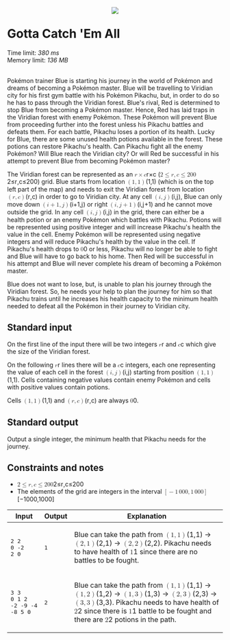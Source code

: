 <div style="width: 100%;"><div style="text-align: center;"><img src="/static/svg/XtremeLogo.svg" style="max-width: 360px; margin-bottom: -10px;"></div><div class="text-center"><h1>Gotta Catch 'Em All</h1><div>Time limit: <em>380 ms</em><br>Memory limit: <em>136 MB</em><br><br></div><div></div></div><div><p>Pokémon trainer Blue is starting his journey in the world of Pokémon and dreams of becoming a Pokémon master. Blue will be travelling to Viridian city for his first gym battle with his Pokémon Pikachu, but, in order to do so he has to pass through the Viridian forest. Blue's rival, Red is determined to stop Blue from becoming a Pokémon master. Hence, Red has laid traps in the Viridian forest with enemy Pokémon. These Pokémon will prevent Blue from proceeding further into the forest unless his Pikachu battles and defeats them. For each battle, Pikachu loses a portion of its health. Lucky for Blue, there are some unused health potions available in the forest. These potions can restore Pikachu's health. Can Pikachu fight all the enemy Pokémon? Will Blue reach the Viridian city? Or will Red be successful in his attempt to prevent Blue from becoming Pokémon master?
</p><p>The Viridian forest can be represented as an <span><span class="katex"><span class="katex-mathml"><math><semantics><mrow><mi>r</mi><mo>×</mo><mi>c</mi></mrow><annotation encoding="application/x-tex">r \times c</annotation></semantics></math></span><span class="katex-html" aria-hidden="true"><span class="strut" style="height:0.58333em;"></span><span class="strut bottom" style="height:0.66666em;vertical-align:-0.08333em;"></span><span class="base textstyle uncramped"><span class="mord mathit" style="margin-right:0.02778em;">r</span><span class="mbin">×</span><span class="mord mathit">c</span></span></span></span></span> (<span><span class="katex"><span class="katex-mathml"><math><semantics><mrow><mn>2</mn><mo>≤</mo><mi>r</mi><mo separator="true">,</mo><mi>c</mi><mo>≤</mo><mn>2</mn><mn>0</mn><mn>0</mn></mrow><annotation encoding="application/x-tex">2 \leq r, c \leq 200</annotation></semantics></math></span><span class="katex-html" aria-hidden="true"><span class="strut" style="height:0.64444em;"></span><span class="strut bottom" style="height:0.8388800000000001em;vertical-align:-0.19444em;"></span><span class="base textstyle uncramped"><span class="mord mathrm">2</span><span class="mrel">≤</span><span class="mord mathit" style="margin-right:0.02778em;">r</span><span class="mpunct">,</span><span class="mord mathit">c</span><span class="mrel">≤</span><span class="mord mathrm">2</span><span class="mord mathrm">0</span><span class="mord mathrm">0</span></span></span></span></span>) grid. Blue starts from location <span><span class="katex"><span class="katex-mathml"><math><semantics><mrow><mo>(</mo><mn>1</mn><mo separator="true">,</mo><mn>1</mn><mo>)</mo></mrow><annotation encoding="application/x-tex">(1,1)</annotation></semantics></math></span><span class="katex-html" aria-hidden="true"><span class="strut" style="height:0.75em;"></span><span class="strut bottom" style="height:1em;vertical-align:-0.25em;"></span><span class="base textstyle uncramped"><span class="mopen">(</span><span class="mord mathrm">1</span><span class="mpunct">,</span><span class="mord mathrm">1</span><span class="mclose">)</span></span></span></span></span> (which is on the top left part of the map) and needs to exit the Viridian forest from location <span><span class="katex"><span class="katex-mathml"><math><semantics><mrow><mo>(</mo><mi>r</mi><mo separator="true">,</mo><mi>c</mi><mo>)</mo></mrow><annotation encoding="application/x-tex">(r,c)</annotation></semantics></math></span><span class="katex-html" aria-hidden="true"><span class="strut" style="height:0.75em;"></span><span class="strut bottom" style="height:1em;vertical-align:-0.25em;"></span><span class="base textstyle uncramped"><span class="mopen">(</span><span class="mord mathit" style="margin-right:0.02778em;">r</span><span class="mpunct">,</span><span class="mord mathit">c</span><span class="mclose">)</span></span></span></span></span> in order to go to Viridian city. At any cell <span><span class="katex"><span class="katex-mathml"><math><semantics><mrow><mo>(</mo><mi>i</mi><mo separator="true">,</mo><mi>j</mi><mo>)</mo></mrow><annotation encoding="application/x-tex">(i,j)</annotation></semantics></math></span><span class="katex-html" aria-hidden="true"><span class="strut" style="height:0.75em;"></span><span class="strut bottom" style="height:1em;vertical-align:-0.25em;"></span><span class="base textstyle uncramped"><span class="mopen">(</span><span class="mord mathit">i</span><span class="mpunct">,</span><span class="mord mathit" style="margin-right:0.05724em;">j</span><span class="mclose">)</span></span></span></span></span>, Blue can only move down <span><span class="katex"><span class="katex-mathml"><math><semantics><mrow><mo>(</mo><mi>i</mi><mo>+</mo><mn>1</mn><mo separator="true">,</mo><mi>j</mi><mo>)</mo></mrow><annotation encoding="application/x-tex">(i+1,j)</annotation></semantics></math></span><span class="katex-html" aria-hidden="true"><span class="strut" style="height:0.75em;"></span><span class="strut bottom" style="height:1em;vertical-align:-0.25em;"></span><span class="base textstyle uncramped"><span class="mopen">(</span><span class="mord mathit">i</span><span class="mbin">+</span><span class="mord mathrm">1</span><span class="mpunct">,</span><span class="mord mathit" style="margin-right:0.05724em;">j</span><span class="mclose">)</span></span></span></span></span> or right <span><span class="katex"><span class="katex-mathml"><math><semantics><mrow><mo>(</mo><mi>i</mi><mo separator="true">,</mo><mi>j</mi><mo>+</mo><mn>1</mn><mo>)</mo></mrow><annotation encoding="application/x-tex">(i,j+1)</annotation></semantics></math></span><span class="katex-html" aria-hidden="true"><span class="strut" style="height:0.75em;"></span><span class="strut bottom" style="height:1em;vertical-align:-0.25em;"></span><span class="base textstyle uncramped"><span class="mopen">(</span><span class="mord mathit">i</span><span class="mpunct">,</span><span class="mord mathit" style="margin-right:0.05724em;">j</span><span class="mbin">+</span><span class="mord mathrm">1</span><span class="mclose">)</span></span></span></span></span> and he cannot move outside the grid. In any cell <span><span class="katex"><span class="katex-mathml"><math><semantics><mrow><mo>(</mo><mi>i</mi><mo separator="true">,</mo><mi>j</mi><mo>)</mo></mrow><annotation encoding="application/x-tex">(i,j)</annotation></semantics></math></span><span class="katex-html" aria-hidden="true"><span class="strut" style="height:0.75em;"></span><span class="strut bottom" style="height:1em;vertical-align:-0.25em;"></span><span class="base textstyle uncramped"><span class="mopen">(</span><span class="mord mathit">i</span><span class="mpunct">,</span><span class="mord mathit" style="margin-right:0.05724em;">j</span><span class="mclose">)</span></span></span></span></span> in the grid, there can either be a health potion or an enemy Pokémon which battles with Pikachu. Potions will be represented using positive integer and will increase Pikachu's health the value in the cell. Enemy Pokémon will be represented using negative integers and will reduce Pikachu's health by the value in the cell. If Pikachu's health drops to <span><span class="katex"><span class="katex-mathml"><math><semantics><mrow><mn>0</mn></mrow><annotation encoding="application/x-tex">0</annotation></semantics></math></span><span class="katex-html" aria-hidden="true"><span class="strut" style="height:0.64444em;"></span><span class="strut bottom" style="height:0.64444em;vertical-align:0em;"></span><span class="base textstyle uncramped"><span class="mord mathrm">0</span></span></span></span></span> or less, Pikachu will no longer be able to fight and Blue will have to go back to his home. Then Red will be successful in his attempt and Blue will never complete his dream of becoming a Pokémon master. 
</p><p>Blue does not want to lose, but, is unable to plan his journey through the Viridian forest. So, he needs your help to plan the journey for him so that Pikachu trains until he increases his health capacity to the minimum health needed to defeat all the Pokémon in their journey to Viridian city.
</p><h2> Standard input
</h2><p>On the first line of the input there will be two integers <span><span class="katex"><span class="katex-mathml"><math><semantics><mrow><mi>r</mi></mrow><annotation encoding="application/x-tex">r</annotation></semantics></math></span><span class="katex-html" aria-hidden="true"><span class="strut" style="height:0.43056em;"></span><span class="strut bottom" style="height:0.43056em;vertical-align:0em;"></span><span class="base textstyle uncramped"><span class="mord mathit" style="margin-right:0.02778em;">r</span></span></span></span></span> and <span><span class="katex"><span class="katex-mathml"><math><semantics><mrow><mi>c</mi></mrow><annotation encoding="application/x-tex">c</annotation></semantics></math></span><span class="katex-html" aria-hidden="true"><span class="strut" style="height:0.43056em;"></span><span class="strut bottom" style="height:0.43056em;vertical-align:0em;"></span><span class="base textstyle uncramped"><span class="mord mathit">c</span></span></span></span></span> which give the size of the Viridian forest.
</p><p>On the following <span><span class="katex"><span class="katex-mathml"><math><semantics><mrow><mi>r</mi></mrow><annotation encoding="application/x-tex">r</annotation></semantics></math></span><span class="katex-html" aria-hidden="true"><span class="strut" style="height:0.43056em;"></span><span class="strut bottom" style="height:0.43056em;vertical-align:0em;"></span><span class="base textstyle uncramped"><span class="mord mathit" style="margin-right:0.02778em;">r</span></span></span></span></span> lines there will be a <span><span class="katex"><span class="katex-mathml"><math><semantics><mrow><mi>c</mi></mrow><annotation encoding="application/x-tex">c</annotation></semantics></math></span><span class="katex-html" aria-hidden="true"><span class="strut" style="height:0.43056em;"></span><span class="strut bottom" style="height:0.43056em;vertical-align:0em;"></span><span class="base textstyle uncramped"><span class="mord mathit">c</span></span></span></span></span> integers, each one representing the value of each cell in the forest <span><span class="katex"><span class="katex-mathml"><math><semantics><mrow><mo>(</mo><mi>i</mi><mo separator="true">,</mo><mi>j</mi><mo>)</mo></mrow><annotation encoding="application/x-tex">(i,j)</annotation></semantics></math></span><span class="katex-html" aria-hidden="true"><span class="strut" style="height:0.75em;"></span><span class="strut bottom" style="height:1em;vertical-align:-0.25em;"></span><span class="base textstyle uncramped"><span class="mopen">(</span><span class="mord mathit">i</span><span class="mpunct">,</span><span class="mord mathit" style="margin-right:0.05724em;">j</span><span class="mclose">)</span></span></span></span></span> starting from position <span><span class="katex"><span class="katex-mathml"><math><semantics><mrow><mo>(</mo><mn>1</mn><mo separator="true">,</mo><mn>1</mn><mo>)</mo></mrow><annotation encoding="application/x-tex">(1,1)</annotation></semantics></math></span><span class="katex-html" aria-hidden="true"><span class="strut" style="height:0.75em;"></span><span class="strut bottom" style="height:1em;vertical-align:-0.25em;"></span><span class="base textstyle uncramped"><span class="mopen">(</span><span class="mord mathrm">1</span><span class="mpunct">,</span><span class="mord mathrm">1</span><span class="mclose">)</span></span></span></span></span>. Cells containing negative values contain enemy Pokémon and cells with positive values contain potions.
</p><p>Cells <span><span class="katex"><span class="katex-mathml"><math><semantics><mrow><mo>(</mo><mn>1</mn><mo separator="true">,</mo><mn>1</mn><mo>)</mo></mrow><annotation encoding="application/x-tex">(1,1)</annotation></semantics></math></span><span class="katex-html" aria-hidden="true"><span class="strut" style="height:0.75em;"></span><span class="strut bottom" style="height:1em;vertical-align:-0.25em;"></span><span class="base textstyle uncramped"><span class="mopen">(</span><span class="mord mathrm">1</span><span class="mpunct">,</span><span class="mord mathrm">1</span><span class="mclose">)</span></span></span></span></span> and <span><span class="katex"><span class="katex-mathml"><math><semantics><mrow><mo>(</mo><mi>r</mi><mo separator="true">,</mo><mi>c</mi><mo>)</mo></mrow><annotation encoding="application/x-tex">(r,c)</annotation></semantics></math></span><span class="katex-html" aria-hidden="true"><span class="strut" style="height:0.75em;"></span><span class="strut bottom" style="height:1em;vertical-align:-0.25em;"></span><span class="base textstyle uncramped"><span class="mopen">(</span><span class="mord mathit" style="margin-right:0.02778em;">r</span><span class="mpunct">,</span><span class="mord mathit">c</span><span class="mclose">)</span></span></span></span></span> are always <span><span class="katex"><span class="katex-mathml"><math><semantics><mrow><mn>0</mn></mrow><annotation encoding="application/x-tex">0</annotation></semantics></math></span><span class="katex-html" aria-hidden="true"><span class="strut" style="height:0.64444em;"></span><span class="strut bottom" style="height:0.64444em;vertical-align:0em;"></span><span class="base textstyle uncramped"><span class="mord mathrm">0</span></span></span></span></span>.  
</p><h2> Standard output
</h2><p>Output a single integer, the minimum health that Pikachu needs for the journey.
</p><h2> Constraints and notes
</h2><ul><li><span><span class="katex"><span class="katex-mathml"><math><semantics><mrow><mn>2</mn><mo>≤</mo><mi>r</mi><mo separator="true">,</mo><mi>c</mi><mo>≤</mo><mn>2</mn><mn>0</mn><mn>0</mn></mrow><annotation encoding="application/x-tex">2 \leq r, c \leq 200</annotation></semantics></math></span><span class="katex-html" aria-hidden="true"><span class="strut" style="height:0.64444em;"></span><span class="strut bottom" style="height:0.8388800000000001em;vertical-align:-0.19444em;"></span><span class="base textstyle uncramped"><span class="mord mathrm">2</span><span class="mrel">≤</span><span class="mord mathit" style="margin-right:0.02778em;">r</span><span class="mpunct">,</span><span class="mord mathit">c</span><span class="mrel">≤</span><span class="mord mathrm">2</span><span class="mord mathrm">0</span><span class="mord mathrm">0</span></span></span></span></span> 
</li><li>The elements of the grid are integers in the interval <span><span class="katex"><span class="katex-mathml"><math><semantics><mrow><mo>[</mo><mo>−</mo><mn>1</mn><mspace width="0.16667em"></mspace><mn>0</mn><mn>0</mn><mn>0</mn><mo separator="true">,</mo><mn>1</mn><mspace width="0.16667em"></mspace><mn>0</mn><mn>0</mn><mn>0</mn><mo>]</mo></mrow><annotation encoding="application/x-tex">[-1\,000, 1\,000]</annotation></semantics></math></span><span class="katex-html" aria-hidden="true"><span class="strut" style="height:0.75em;"></span><span class="strut bottom" style="height:1em;vertical-align:-0.25em;"></span><span class="base textstyle uncramped"><span class="mopen">[</span><span class="mord">−</span><span class="mord mathrm">1</span><span class="mord mspace thinspace"></span><span class="mord mathrm">0</span><span class="mord mathrm">0</span><span class="mord mathrm">0</span><span class="mpunct">,</span><span class="mord mathrm">1</span><span class="mord mspace thinspace"></span><span class="mord mathrm">0</span><span class="mord mathrm">0</span><span class="mord mathrm">0</span><span class="mclose">]</span></span></span></span></span>
</li></ul><p><table class=" table-36"><thead><tr><th>Input</th><th>Output</th><th>Explanation</th></tr></thead><tbody><tr><td><pre>2 2
0 -2
2 0
</pre></td><td><pre>1</pre></td><td><div><p>Blue can take the path from <span><span class="katex"><span class="katex-mathml"><math><semantics><mrow><mo>(</mo><mn>1</mn><mo separator="true">,</mo><mn>1</mn><mo>)</mo></mrow><annotation encoding="application/x-tex">(1,1)</annotation></semantics></math></span><span class="katex-html" aria-hidden="true"><span class="strut" style="height:0.75em;"></span><span class="strut bottom" style="height:1em;vertical-align:-0.25em;"></span><span class="base textstyle uncramped"><span class="mopen">(</span><span class="mord mathrm">1</span><span class="mpunct">,</span><span class="mord mathrm">1</span><span class="mclose">)</span></span></span></span></span> -&gt; <span><span class="katex"><span class="katex-mathml"><math><semantics><mrow><mo>(</mo><mn>2</mn><mo separator="true">,</mo><mn>1</mn><mo>)</mo></mrow><annotation encoding="application/x-tex">(2,1)</annotation></semantics></math></span><span class="katex-html" aria-hidden="true"><span class="strut" style="height:0.75em;"></span><span class="strut bottom" style="height:1em;vertical-align:-0.25em;"></span><span class="base textstyle uncramped"><span class="mopen">(</span><span class="mord mathrm">2</span><span class="mpunct">,</span><span class="mord mathrm">1</span><span class="mclose">)</span></span></span></span></span> -&gt; <span><span class="katex"><span class="katex-mathml"><math><semantics><mrow><mo>(</mo><mn>2</mn><mo separator="true">,</mo><mn>2</mn><mo>)</mo></mrow><annotation encoding="application/x-tex">(2,2)</annotation></semantics></math></span><span class="katex-html" aria-hidden="true"><span class="strut" style="height:0.75em;"></span><span class="strut bottom" style="height:1em;vertical-align:-0.25em;"></span><span class="base textstyle uncramped"><span class="mopen">(</span><span class="mord mathrm">2</span><span class="mpunct">,</span><span class="mord mathrm">2</span><span class="mclose">)</span></span></span></span></span>. Pikachu needs to have health of <span><span class="katex"><span class="katex-mathml"><math><semantics><mrow><mn>1</mn></mrow><annotation encoding="application/x-tex">1</annotation></semantics></math></span><span class="katex-html" aria-hidden="true"><span class="strut" style="height:0.64444em;"></span><span class="strut bottom" style="height:0.64444em;vertical-align:0em;"></span><span class="base textstyle uncramped"><span class="mord mathrm">1</span></span></span></span></span> since there are no battles to be fought.</p></div></td></tr><tr><td><pre>3 3
0 1 2
-2 -9 -4
-8 5 0
</pre></td><td><pre>2</pre></td><td><div><p>Blue can take the path from <span><span class="katex"><span class="katex-mathml"><math><semantics><mrow><mo>(</mo><mn>1</mn><mo separator="true">,</mo><mn>1</mn><mo>)</mo></mrow><annotation encoding="application/x-tex">(1,1)</annotation></semantics></math></span><span class="katex-html" aria-hidden="true"><span class="strut" style="height:0.75em;"></span><span class="strut bottom" style="height:1em;vertical-align:-0.25em;"></span><span class="base textstyle uncramped"><span class="mopen">(</span><span class="mord mathrm">1</span><span class="mpunct">,</span><span class="mord mathrm">1</span><span class="mclose">)</span></span></span></span></span> -&gt; <span><span class="katex"><span class="katex-mathml"><math><semantics><mrow><mo>(</mo><mn>1</mn><mo separator="true">,</mo><mn>2</mn><mo>)</mo></mrow><annotation encoding="application/x-tex">(1,2)</annotation></semantics></math></span><span class="katex-html" aria-hidden="true"><span class="strut" style="height:0.75em;"></span><span class="strut bottom" style="height:1em;vertical-align:-0.25em;"></span><span class="base textstyle uncramped"><span class="mopen">(</span><span class="mord mathrm">1</span><span class="mpunct">,</span><span class="mord mathrm">2</span><span class="mclose">)</span></span></span></span></span> -&gt; <span><span class="katex"><span class="katex-mathml"><math><semantics><mrow><mo>(</mo><mn>1</mn><mo separator="true">,</mo><mn>3</mn><mo>)</mo></mrow><annotation encoding="application/x-tex">(1,3)</annotation></semantics></math></span><span class="katex-html" aria-hidden="true"><span class="strut" style="height:0.75em;"></span><span class="strut bottom" style="height:1em;vertical-align:-0.25em;"></span><span class="base textstyle uncramped"><span class="mopen">(</span><span class="mord mathrm">1</span><span class="mpunct">,</span><span class="mord mathrm">3</span><span class="mclose">)</span></span></span></span></span> -&gt; <span><span class="katex"><span class="katex-mathml"><math><semantics><mrow><mo>(</mo><mn>2</mn><mo separator="true">,</mo><mn>3</mn><mo>)</mo></mrow><annotation encoding="application/x-tex">(2,3)</annotation></semantics></math></span><span class="katex-html" aria-hidden="true"><span class="strut" style="height:0.75em;"></span><span class="strut bottom" style="height:1em;vertical-align:-0.25em;"></span><span class="base textstyle uncramped"><span class="mopen">(</span><span class="mord mathrm">2</span><span class="mpunct">,</span><span class="mord mathrm">3</span><span class="mclose">)</span></span></span></span></span> -&gt; <span><span class="katex"><span class="katex-mathml"><math><semantics><mrow><mo>(</mo><mn>3</mn><mo separator="true">,</mo><mn>3</mn><mo>)</mo></mrow><annotation encoding="application/x-tex">(3,3)</annotation></semantics></math></span><span class="katex-html" aria-hidden="true"><span class="strut" style="height:0.75em;"></span><span class="strut bottom" style="height:1em;vertical-align:-0.25em;"></span><span class="base textstyle uncramped"><span class="mopen">(</span><span class="mord mathrm">3</span><span class="mpunct">,</span><span class="mord mathrm">3</span><span class="mclose">)</span></span></span></span></span>. Pikachu needs to have health of <span><span class="katex"><span class="katex-mathml"><math><semantics><mrow><mn>2</mn></mrow><annotation encoding="application/x-tex">2</annotation></semantics></math></span><span class="katex-html" aria-hidden="true"><span class="strut" style="height:0.64444em;"></span><span class="strut bottom" style="height:0.64444em;vertical-align:0em;"></span><span class="base textstyle uncramped"><span class="mord mathrm">2</span></span></span></span></span> since there is <span><span class="katex"><span class="katex-mathml"><math><semantics><mrow><mn>1</mn></mrow><annotation encoding="application/x-tex">1</annotation></semantics></math></span><span class="katex-html" aria-hidden="true"><span class="strut" style="height:0.64444em;"></span><span class="strut bottom" style="height:0.64444em;vertical-align:0em;"></span><span class="base textstyle uncramped"><span class="mord mathrm">1</span></span></span></span></span> battle to be fought and there are <span><span class="katex"><span class="katex-mathml"><math><semantics><mrow><mn>2</mn></mrow><annotation encoding="application/x-tex">2</annotation></semantics></math></span><span class="katex-html" aria-hidden="true"><span class="strut" style="height:0.64444em;"></span><span class="strut bottom" style="height:0.64444em;vertical-align:0em;"></span><span class="base textstyle uncramped"><span class="mord mathrm">2</span></span></span></span></span> potions in the path.</p></div></td></tr></tbody></table></p></div></div>